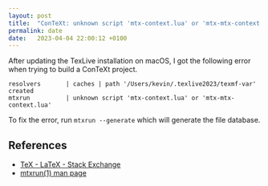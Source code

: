 ```yaml
---
layout: post
title:  "ConTeXt: unknown script 'mtx-context.lua' or 'mtx-mtx-context.lua'"
permalink: date
date:   2023-04-04 22:00:12 +0100
---
```


After updating the TexLive installation on macOS, I got the following error when trying to build a ConTeXt project.

```
resolvers       | caches | path '/Users/kevin/.texlive2023/texmf-var' created
mtxrun          | unknown script 'mtx-context.lua' or 'mtx-mtx-context.lua'
```

To fix the error, run `mtxrun --generate` which will generate the file database.

## References

- [TeX - LaTeX - Stack Exchange](https://tex.stackexchange.com/questions/474246/what-is-the-mtxrun-error-about-context-lua-and-how-to-fix-it)
- [mtxrun(1) man page](https://manpages.debian.org/testing/context/mtxrun.1.en.html)
